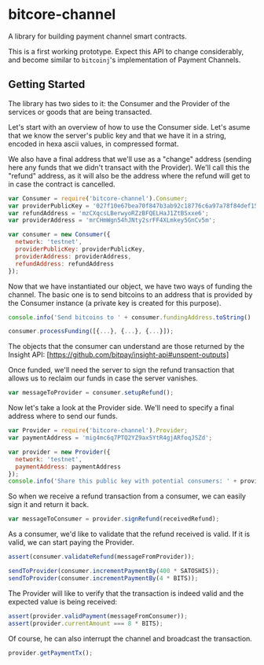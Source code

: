 bitcore-channel
==============

A library for building payment channel smart contracts.

This is a first working prototype. Expect this API to change considerably, and
become similar to `bitcoinj`'s implementation of Payment Channels.

Getting Started
---------------

The library has two sides to it: the Consumer and the Provider of the services
or goods that are being transacted.

Let's start with an overview of how to use the Consumer side. Let's asume
that we know the server's public key and that we have it in a string, encoded
in hexa ascii values, in compressed format.

We also have a final address that we'll use as a "change" address (sending here
any funds that we didn't transact with the Provider). We'll call this the
"refund" address, as it will also be the address where the refund will get to
in case the contract is cancelled.

```javascript
var Consumer = require('bitcore-channel').Consumer;
var providerPublicKey = '027f10e67bea70f847b3ab92c18776c6a97a78f84def158afc31fd98513d42912e';
var refundAddress = 'mzCXqcsLBerwyoRZzBFQELHaJ1ZtBSxxe6';
var providerAddress = 'mrCHmWgn54hJNty2srFF4XLmkey5GnCv5m';

var consumer = new Consumer({
  network: 'testnet',
  providerPublicKey: providerPublicKey,
  providerAddress: providerAddress,
  refundAddress: refundAddress
});
```

Now that we have instantiated our object, we have two ways of funding the
channel. The basic one is to send bitcoins to an address that is provided by
the Consumer instance (a private key is created for this purpose).

```javascript
console.info('Send bitcoins to ' + consumer.fundingAddress.toString() ' to fund the channel');

consumer.processFunding([{...}, {...}, {...}]);
```

The objects that the consumer can understand are those returned by the Insight API:
[https://github.com/bitpay/insight-api#unspent-outputs]

Once funded, we'll need the server to sign the refund transaction that allows
us to reclaim our funds in case the server vanishes.

```javascript
var messageToProvider = consumer.setupRefund();
```

Now let's take a look at the Provider side. We'll need to specify a final
address where to send our funds.

```javascript
var Provider = require('bitcore-channel').Provider;
var paymentAddress = 'mig4mc6q7PTQ2YZ9ax5YtR4gjARfoqJSZd';

var provider = new Provider({
  network: 'testnet',
  paymentAddress: paymentAddress
});
console.info('Share this public key with potential consumers: ' + provider.getPublicKey());
```

So when we receive a refund transaction from a consumer, we can easily sign it
and return it back.

```javascript
var messageToConsumer = provider.signRefund(receivedRefund);
```

As a consumer, we'd like to validate that the refund received is valid. If it
is valid, we can start paying the Provider.

```javascript
assert(consumer.validateRefund(messageFromProvider));

sendToProvider(consumer.incrementPaymentBy(400 * SATOSHIS));
sendToProvider(consumer.incrementPaymentBy(4 * BITS));
```

The Provider will like to verify that the transaction is indeed valid and the
expected value is being received:

```javascript
assert(provider.validPayment(messageFromConsumer));
assert(provider.currentAmount === 8 * BITS);
```

Of course, he can also interrupt the channel and broadcast the transaction.

```javascript
provider.getPaymentTx();
```

